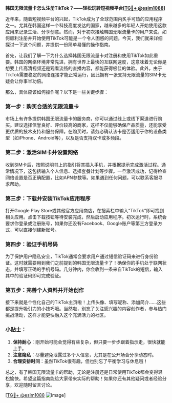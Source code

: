**韩国无限流量卡怎么注册TikTok？——轻松玩转短视频平台[[TG💪+ @esim1088](https://t.me/s/esim1088)]**

近年来，随着短视频平台的兴起，TikTok成为了全球范围内炙手可热的应用程序之一。尤其在韩国这样一个科技高度发达的国家，越来越多的年轻人开始使用这款应用来记录生活、分享创意。然而，对于初次接触韩国无限流量卡的用户来说，如何顺利注册并开始使用TikTok可能是一个令人困惑的问题。今天，我们就来详细探讨一下这个问题，并提供一份简单易懂的操作指南。

首先，让我们了解一下为什么选择韩国无限流量卡对注册和使用TikTok如此重要。韩国的网络环境非常先进，拥有世界上最快的互联网速度，这意味着无论你是想要上传高清视频还是观看流畅的直播内容，都能获得极佳的体验。此外，由于TikTok需要稳定的网络连接才能正常运行，因此拥有一张支持无限流量的SIM卡无疑会让你事半功倍。

那么，具体应该如何操作呢？以下是一些关键步骤：

### 第一步：购买合适的无限流量卡
市场上有许多提供韩国无限流量卡的服务商，你可以通过线上或线下渠道进行购买。建议选择信誉良好、评价较高的商家，这样不仅能够确保产品质量，还能享受更优质的技术支持和服务保障。在购买时，请务必确认该卡是否适用于你的设备类型（如iPhone、Android等），以及是否支持双卡或多频段。

### 第二步：激活SIM卡并设置网络
收到SIM卡后，按照说明书上的指引将其插入手机，并根据提示完成激活过程。通常情况下，这包括输入个人信息、选择套餐计划等步骤。一旦激活成功，记得检查网络设置是否正确配置，比如APN参数等。如果遇到任何问题，可以联系客服寻求帮助。

### 第三步：下载并安装TikTok应用程序
打开Google Play Store或其他官方应用商店，在搜索栏中输入“TikTok”即可找到相关应用。点击下载按钮等待安装完成，然后启动应用程序。初次运行时，系统会要求你登录或注册账号，如果你还没有Facebook、Google账户等第三方登录方式，可以直接创建新账号。

### 第四步：验证手机号码
为了保护用户隐私安全，TikTok通常会要求用户通过短信验证码来进行身份验证。这时就需要用到我们之前提到的韩国无限流量卡了！确保你的手机处于联网状态，并填写正确的手机号码。几分钟内，你会收到一条来自TikTok的短信，输入其中的验证码即可完成验证。

### 第五步：完善个人资料并开始创作
接下来就是个性化自己的TikTok主页啦！上传头像、填写昵称、添加简介……这些都是提升吸引力的小技巧哦。当然啦，别忘了关注感兴趣的内容创作者，参与热门挑战活动，这样才能更快融入这个充满活力的社区。

### 小贴士：
1. **保持耐心**：刚开始可能会觉得有些复杂，但只要一步步跟着指示走，很快就能上手。
2. **注意隐私**：尽量避免泄露过多个人信息，尤其是在公开场合分享动态时。
3. **合理安排时间**：虽然TikTok很有趣，但也别忘了平衡学习与休息哦！

总之，有了韩国无限流量卡的帮助，无论是注册还是日常使用TikTok都会变得轻松愉快。希望这篇指南能给大家带来实际的帮助！如果你还有其他疑问或者经验分享，欢迎随时留言讨论。

[[TG💪+ @esim1088](https://t.me/s/esim1088) ![Image](https://i.postimg.cc/4NQfJmqS/Snipaste-2025-05-13-00-14-12.png)]